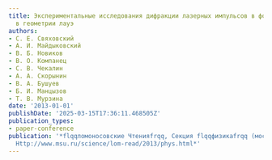 ```yaml
---
title: Экспериментальные исследования дифракции лазерных импульсов в фотонных кристаллах
  в геометрии лауэ
authors:
- С. Е. Свяховский
- А. И. Майдыковский
- В. Б. Новиков
- В. О. Компанец
- С. В. Чекалин
- А. А. Скорынин
- В. А. Бушуев
- Б. И. Манцызов
- Т. В. Мурзина
date: '2013-01-01'
publishDate: '2025-03-15T17:36:11.468505Z'
publication_types:
- paper-conference
publication: '*flqqломоносовские Чтенияfrqq, Секция flqqфизикаfrqq (москва, МГУ, 2013,
  Http://www.msu.ru/science/lom-read/2013/phys.html*'
---
```

